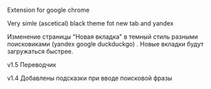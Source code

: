 Extension for google chrome

Very simle (ascetical) black theme fot new tab and yandex

Изменение страницы "Новая вкладка" в темный стиль разными поисковиками (yandex google duckduckgo) . Новые вкладки будут загружаться быстрее.


v1.5
Переводчик

v1.4
Добавлены подсказки при вводе поисковой фразы

